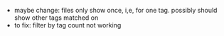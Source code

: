 
-  maybe change: files only show once, i,e, for one tag. possibly should show other tags matched on
- to fix: filter by tag count not working